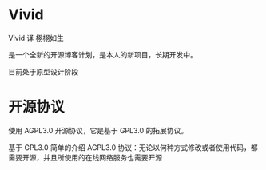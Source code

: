 # Vivid
Vivid 译 栩栩如生

是一个全新的开源博客计划，是本人的新项目，长期开发中。

目前处于原型设计阶段

# 开源协议
使用 AGPL3.0 开源协议，它是基于 GPL3.0 的拓展协议。

基于 GPL3.0 简单的介绍 AGPL3.0 协议：无论以何种方式修改或者使用代码，都需要开源，并且所使用的在线网络服务也需要开源

